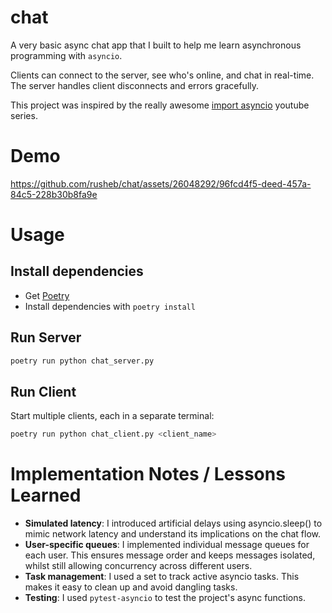 # chat
A very basic async chat app that I built to help me learn asynchronous programming with `asyncio`.

Clients can connect to the server, see who's online, and chat in real-time. The server handles client disconnects and errors gracefully.

This project was inspired by the really awesome [import asyncio](https://www.youtube.com/watch?v=Xbl7XjFYsN4&list=PLhNSoGM2ik6SIkVGXWBwerucXjgP1rHmB) youtube series.

# Demo
https://github.com/rusheb/chat/assets/26048292/96fcd4f5-deed-457a-84c5-228b30b8fa9e

# Usage
## Install dependencies
- Get [Poetry](https://python-poetry.org)
- Install dependencies with `poetry install`

## Run Server
```bash
poetry run python chat_server.py
```

## Run Client
Start multiple clients, each in a separate terminal:
```bash
poetry run python chat_client.py <client_name>
```

# Implementation Notes / Lessons Learned
- **Simulated latency**: I introduced artificial delays using asyncio.sleep() to mimic network latency and understand its implications on the chat flow.
- **User-specific queues**: I implemented individual message queues for each user. This ensures message order and keeps messages isolated, whilst still allowing concurrency across different users.
- **Task management**: I used a set to track active asyncio tasks. This makes it easy to clean up and avoid dangling tasks.
- **Testing**: I used `pytest-asyncio` to test the project's async functions.
